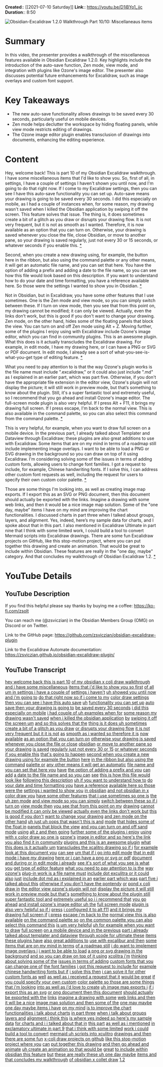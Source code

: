 **Created**:: [[2021-07-10 Saturday]]
**Link**:: https://youtu.be/D1iBYo1_jjc
**Duration**:: 8:50

![Obsidian-Excalidraw 1.2.0 Walkthrough Part 10/10: Miscellaneaus items](https://youtu.be/D1iBYo1_jjc)

# Summary
In this video, the presenter provides a walkthrough of the miscellaneous features available in Obsidian Excalidraw 1.2.0. Key highlights include the introduction of the auto-save function, Zen mode, view mode, and integration with plugins like Ozone's image editor. The presenter also discusses potential future enhancements for Excalidraw, such as image overlays and custom font support.

# Key Takeaways
- The new auto-save functionality allows drawings to be saved every 30 seconds, particularly useful on mobile devices.
- Zen mode helps declutter the workspace by hiding floating panels, while view mode restricts editing of drawings.
- The Ozone image editor plugin enables transclusion of drawings into documents, enhancing the editing experience.

# Content
Hey, welcome back! This is part 10 of my Obsidian Excalidraw walkthrough. I have some miscellaneous items that I'd like to show you. So, first of all, in settings, I have a couple of settings I haven't shown you until now, and I'm going to do that right now. If I come to my Excalidraw settings, then you can see I have this auto-save functionality you can set up. Auto-save means your drawing is going to be saved every 30 seconds. I did this especially on mobile, as I had a couple of instances when, for some reason, my drawing wasn't saved when I killed the Obsidian application by swiping it off the screen. This feature solves that issue. The thing is, it does sometimes create a bit of a glitch as you draw or disrupts your drawing flow. It is not very frequent, but it is not as smooth as I wanted. Therefore, it is now available as an option that you can turn on. Otherwise, your drawing is saved whenever you close the file, close Obsidian, or move to another pane, so your drawing is saved regularly, just not every 30 or 15 seconds, or whatever seconds if you enable this. [* ](https://youtu.be/D1iBYo1_jjc?t=0)

Second, when you create a new drawing using, for example, the button here in the ribbon, but also using the command palette or any other means, it will get an automatic file name, and you can set that here. You have the option of adding a prefix and adding a date to the file name, so you can see how this file would look based on this description. If you want to understand how to do your date and time formatting, you have a reference available here. So those were the settings I wanted to show you in Obsidian. [* ](https://youtu.be/D1iBYo1_jjc?t=42)

Not in Obsidian, but in Excalidraw, you have some other features that I use sometimes. One is the Zen mode and view mode, so you can simply switch between these. If I turn on view mode, then you see that from this point on, my drawing cannot be modified; it can only be viewed. Actually, even the links don’t work, but this is good if you don't want to change your drawing. Zen mode, on the other hand, hides some of the floating panels that block the view. You can turn on and off Zen mode using Alt + Z. Moving further, some of the plugins I enjoy using with Excalidraw include Ozone's image editor, which you can find in community plugins. This is an awesome plugin. What this does is it actually transcludes the Excalidraw drawing. For example, in edit mode, I have my drawing here, or I can have a PNG or SVG or PDF document. In edit mode, I already see a sort of what-you-see-is-what-you-get type of editing feature. [* ](https://youtu.be/D1iBYo1_jjc?t=150)

What you need to pay attention to is that the way Ozone's plugin works is the file name must include ".excalidraw," or it could also just include ".md" as I explained in an earlier part, which was part five. Otherwise, if you don't have the appropriate file extension in the editor view, Ozone's plugin will not display the picture; it will still work in preview mode, but that’s something to know about the plugin. Still, it's a super fantastic tool and extremely useful, so I recommend that you go ahead and install Ozone's image editor. The full-screen mode plugin is also very helpful. If I press Alt + F11, it brings my drawing full screen. If I press escape, I'm back to the normal view. This is also available in the command palette, so you can also select this command from the command palette. [* ](https://youtu.be/D1iBYo1_jjc?t=213)

This is very helpful, for example, when you want to draw full screen on a mobile device. In the previous part, I already talked about Templater and Dataview through Excalidraw; these plugins are also great additions to use with Excalidraw. Some items that are on my mind in terms of a roadmap still include implementing image overlays. I want to be able to load a PNG or SVG drawing in the background so you can draw on top of it using Excalidraw. I'm considering solving some of the issues in terms of adding custom fonts, allowing users to change font families. I got a request to include, for example, Chinese handwriting fonts. If I solve this, I can address other custom font requests as well, including the request for users to specify their own custom color palette. [* ](https://youtu.be/D1iBYo1_jjc?t=368)

Those are some things I'm looking into, as well as creating image map exports. If I export this as an SVG or PNG document, then this document should actually be exported with the links. Imagine a drawing with some web links, and then it would be a nice image map solution. Some of the "one day, maybe" items I have on my mind are improving the chart functionalities. I discussed charts in part three when I talked about groups, layers, and alignment. Yes, indeed, here’s my sample data for charts, and I spoke about that in this part. I also mentioned in Excalidraw Ultimate in part nine that I think with some limited work, I could build a tool to convert Mermaid scripts into Excalidraw drawings. There are some fun Excalidraw projects on GitHub, like this stop-motion project, where you can put together this drawing and create an animation. That would be great to include within Obsidian. These features are really in the "one day, maybe" category. And that concludes my walkthrough of Obsidian Excalidraw 1.2. [* ](https://youtu.be/D1iBYo1_jjc?t=520)

# YouTube Details

## YouTube Description

If you find this helpful please say thanks by buying me a coffee: https://ko-fi.com/zsolt

You can reach me (@zsviczian) in the Obsidian Members Group (OMG) on Discord or on Twitter.

Link to the GitHub page: https://github.com/zsviczian/obsidian-excalidraw-plugin

Link to the Excalidraw Automate documentation: https://zsviczian.github.io/obsidian-excalidraw-plugin/

## YouTube Transcript

[hey welcome back this is part 10](https://youtu.be/D1iBYo1_jjc?t=0) [of my obsidian x coli draw walkthrough](https://youtu.be/D1iBYo1_jjc?t=3) [and i have some miscellaneous](https://youtu.be/D1iBYo1_jjc?t=6) [items that i'd like to show you so first](https://youtu.be/D1iBYo1_jjc?t=8) [of all](https://youtu.be/D1iBYo1_jjc?t=11) [um in settings i have a couple of](https://youtu.be/D1iBYo1_jjc?t=12) [settings i haven't](https://youtu.be/D1iBYo1_jjc?t=16) [uh showed you until now and i'm going to](https://youtu.be/D1iBYo1_jjc?t=17) [do that right now so if i come to my](https://youtu.be/D1iBYo1_jjc?t=20) [color draw settings](https://youtu.be/D1iBYo1_jjc?t=23) [then you can see i have this auto save](https://youtu.be/D1iBYo1_jjc?t=24) [uh](https://youtu.be/D1iBYo1_jjc?t=28) [functionality you can set up](https://youtu.be/D1iBYo1_jjc?t=30) [auto save then your drawing is going to](https://youtu.be/D1iBYo1_jjc?t=33) [be saved every 30 seconds](https://youtu.be/D1iBYo1_jjc?t=35) [i did this especially on mobile](https://youtu.be/D1iBYo1_jjc?t=38) [i had couple of uh examples when for](https://youtu.be/D1iBYo1_jjc?t=42) [some reason my drawing wasn't saved](https://youtu.be/D1iBYo1_jjc?t=46) [when i killed the obsidian application](https://youtu.be/D1iBYo1_jjc?t=49) [by](https://youtu.be/D1iBYo1_jjc?t=53) [swiping it off the screen um](https://youtu.be/D1iBYo1_jjc?t=54) [and so this solves that the](https://youtu.be/D1iBYo1_jjc?t=57) [thing is it does uh sometimes](https://youtu.be/D1iBYo1_jjc?t=60) [create a bit of a glitch as you draw](https://youtu.be/D1iBYo1_jjc?t=64) [or disrupts your drawing flow](https://youtu.be/D1iBYo1_jjc?t=67) [it is not very frequent but it it is not](https://youtu.be/D1iBYo1_jjc?t=71) [as](https://youtu.be/D1iBYo1_jjc?t=74) [smooth as i wanted so therefore it is](https://youtu.be/D1iBYo1_jjc?t=74) [now available](https://youtu.be/D1iBYo1_jjc?t=77) [as an option that you can turn on](https://youtu.be/D1iBYo1_jjc?t=78) [otherwise your drawing is saved](https://youtu.be/D1iBYo1_jjc?t=82) [whenever you close the file or close](https://youtu.be/D1iBYo1_jjc?t=85) [obsidian](https://youtu.be/D1iBYo1_jjc?t=87) [or move to another pane so your drawing](https://youtu.be/D1iBYo1_jjc?t=88) [is saved](https://youtu.be/D1iBYo1_jjc?t=91) [regularly just not every 30 or 15](https://youtu.be/D1iBYo1_jjc?t=92) [or whatever seconds if you enable this](https://youtu.be/D1iBYo1_jjc?t=96) [that's going to happen](https://youtu.be/D1iBYo1_jjc?t=99) [second when you create a new](https://youtu.be/D1iBYo1_jjc?t=100) [drawing using for example the button](https://youtu.be/D1iBYo1_jjc?t=103) [here](https://youtu.be/D1iBYo1_jjc?t=106) [in the ribbon but also using the command](https://youtu.be/D1iBYo1_jjc?t=107) [palette or](https://youtu.be/D1iBYo1_jjc?t=109) [any other means it will get an automatic](https://youtu.be/D1iBYo1_jjc?t=110) [file name and you can set that here you](https://youtu.be/D1iBYo1_jjc?t=114) [have](https://youtu.be/D1iBYo1_jjc?t=117) [the option of adding a prefix and you](https://youtu.be/D1iBYo1_jjc?t=118) [can add](https://youtu.be/D1iBYo1_jjc?t=121) [a date to the file name and so you can](https://youtu.be/D1iBYo1_jjc?t=122) [see](https://youtu.be/D1iBYo1_jjc?t=125) [this is how this file would look like](https://youtu.be/D1iBYo1_jjc?t=126) [following this description](https://youtu.be/D1iBYo1_jjc?t=129) [uh if you want to understand how to](https://youtu.be/D1iBYo1_jjc?t=132) [do your date and time formatting you](https://youtu.be/D1iBYo1_jjc?t=136) [have a reference](https://youtu.be/D1iBYo1_jjc?t=138) [available here so those were the](https://youtu.be/D1iBYo1_jjc?t=140) [settings i wanted to show you](https://youtu.be/D1iBYo1_jjc?t=142) [in obsidian](https://youtu.be/D1iBYo1_jjc?t=146) [and not obsidian in x color draw you](https://youtu.be/D1iBYo1_jjc?t=150) [have some other features](https://youtu.be/D1iBYo1_jjc?t=152) [that i use sometimes so one is](https://youtu.be/D1iBYo1_jjc?t=154) [the uh zen mode](https://youtu.be/D1iBYo1_jjc?t=157) [and view mode so you can simply](https://youtu.be/D1iBYo1_jjc?t=160) [switch between these so if i turn on](https://youtu.be/D1iBYo1_jjc?t=164) [view mode then](https://youtu.be/D1iBYo1_jjc?t=167) [you see that from this point on my](https://youtu.be/D1iBYo1_jjc?t=170) [drawing](https://youtu.be/D1iBYo1_jjc?t=174) [cannot be modified it can only be viewed](https://youtu.be/D1iBYo1_jjc?t=176) [actually even the links don't work but](https://youtu.be/D1iBYo1_jjc?t=179) [this is good if you don't](https://youtu.be/D1iBYo1_jjc?t=182) [want to change your drawing](https://youtu.be/D1iBYo1_jjc?t=184) [and zen mode on the other hand](https://youtu.be/D1iBYo1_jjc?t=187) [uh just uh oops that wasn't this is and](https://youtu.be/D1iBYo1_jjc?t=190) [mode](https://youtu.be/D1iBYo1_jjc?t=194) [that hides some of the float in](https://youtu.be/D1iBYo1_jjc?t=194) [panels that block the view](https://youtu.be/D1iBYo1_jjc?t=198) [and you can turn on and off sand mode](https://youtu.be/D1iBYo1_jjc?t=202) [using](https://youtu.be/D1iBYo1_jjc?t=205) [alt z and then going](https://youtu.be/D1iBYo1_jjc?t=206) [further some of the plugins i enjoy](https://youtu.be/D1iBYo1_jjc?t=209) [using with x color draw so one is](https://youtu.be/D1iBYo1_jjc?t=213) [ozone's](https://youtu.be/D1iBYo1_jjc?t=215) [image in editor and so here's the link](https://youtu.be/D1iBYo1_jjc?t=216) [you also find it in community](https://youtu.be/D1iBYo1_jjc?t=220) [plugins and this is an awesome plugin](https://youtu.be/D1iBYo1_jjc?t=222) [what this does is it actually um](https://youtu.be/D1iBYo1_jjc?t=226) [transcludes the xcalitro drawing so if i](https://youtu.be/D1iBYo1_jjc?t=231) [for example look at this document you](https://youtu.be/D1iBYo1_jjc?t=234) [can see](https://youtu.be/D1iBYo1_jjc?t=236) [um that if i go into edit mode](https://youtu.be/D1iBYo1_jjc?t=237) [that in edit mode i have my drawing](https://youtu.be/D1iBYo1_jjc?t=240) [here or i can have a png or svg or pdf](https://youtu.be/D1iBYo1_jjc?t=243) [document](https://youtu.be/D1iBYo1_jjc?t=247) [and during or in edit mode i already](https://youtu.be/D1iBYo1_jjc?t=248) [see it's sort of what you see is what](https://youtu.be/D1iBYo1_jjc?t=253) [you](https://youtu.be/D1iBYo1_jjc?t=256) [get type of editor feature](https://youtu.be/D1iBYo1_jjc?t=257) [what you need to pay attention to is the](https://youtu.be/D1iBYo1_jjc?t=260) [way ozone's](https://youtu.be/D1iBYo1_jjc?t=262) [plug-in work is a file name must](https://youtu.be/D1iBYo1_jjc?t=264) [include dot exculitra or it could also](https://youtu.be/D1iBYo1_jjc?t=267) [just](https://youtu.be/D1iBYo1_jjc?t=271) [include dot md as i explained in an](https://youtu.be/D1iBYo1_jjc?t=271) [earlier part which was](https://youtu.be/D1iBYo1_jjc?t=275) [part five i talked about this](https://youtu.be/D1iBYo1_jjc?t=278) [otherwise if you don't have the pontendy](https://youtu.be/D1iBYo1_jjc?t=284) [or](https://youtu.be/D1iBYo1_jjc?t=287) [pond x coli draw in](https://youtu.be/D1iBYo1_jjc?t=287) [the editor view ozone's plugin will not](https://youtu.be/D1iBYo1_jjc?t=290) [display the picture it will still](https://youtu.be/D1iBYo1_jjc?t=294) [work in preview mode but that's](https://youtu.be/D1iBYo1_jjc?t=298) [something to know about the plugin still](https://youtu.be/D1iBYo1_jjc?t=301) [super fantastic tool and](https://youtu.be/D1iBYo1_jjc?t=304) [extremely useful so i i recommend that](https://youtu.be/D1iBYo1_jjc?t=308) [you go ahead](https://youtu.be/D1iBYo1_jjc?t=310) [and install ozone's image editor uh the](https://youtu.be/D1iBYo1_jjc?t=312) [full screen mode](https://youtu.be/D1iBYo1_jjc?t=315) [plugin is also very helpful so if i](https://youtu.be/D1iBYo1_jjc?t=316) [press](https://youtu.be/D1iBYo1_jjc?t=319) [i configured it to alt f11](https://youtu.be/D1iBYo1_jjc?t=319) [and it brings my drawing full screen if](https://youtu.be/D1iBYo1_jjc?t=322) [i press](https://youtu.be/D1iBYo1_jjc?t=325) [escape i'm back to the](https://youtu.be/D1iBYo1_jjc?t=326) [normal view this is also available](https://youtu.be/D1iBYo1_jjc?t=329) [on the command palette so](https://youtu.be/D1iBYo1_jjc?t=333) [on the common palette you can also](https://youtu.be/D1iBYo1_jjc?t=336) [select this command this](https://youtu.be/D1iBYo1_jjc?t=338) [is um very helpful](https://youtu.be/D1iBYo1_jjc?t=339) [uh for example when you want to draw](https://youtu.be/D1iBYo1_jjc?t=343) [full screen](https://youtu.be/D1iBYo1_jjc?t=345) [on a mobile device and in the previous](https://youtu.be/D1iBYo1_jjc?t=346) [part i already](https://youtu.be/D1iBYo1_jjc?t=350) [talked about templater and dataview](https://youtu.be/D1iBYo1_jjc?t=351) [through xcode for ultimate these](https://youtu.be/D1iBYo1_jjc?t=354) [items these plugins have](https://youtu.be/D1iBYo1_jjc?t=357) [also great additions to](https://youtu.be/D1iBYo1_jjc?t=361) [use with excalibur and then](https://youtu.be/D1iBYo1_jjc?t=365) [some items that are on my mind in terms](https://youtu.be/D1iBYo1_jjc?t=368) [of a roadmap still](https://youtu.be/D1iBYo1_jjc?t=371) [i do want to implement image overlays i](https://youtu.be/D1iBYo1_jjc?t=372) [i want to be able to load](https://youtu.be/D1iBYo1_jjc?t=375) [a png or svg drawing in the background](https://youtu.be/D1iBYo1_jjc?t=377) [and so you can draw on top of it using](https://youtu.be/D1iBYo1_jjc?t=381) [xcolitra i'm](https://youtu.be/D1iBYo1_jjc?t=385) [thinking about solving some of the](https://youtu.be/D1iBYo1_jjc?t=388) [issues in terms of adding](https://youtu.be/D1iBYo1_jjc?t=390) [custom fonts that you can change one of](https://youtu.be/D1iBYo1_jjc?t=394) [the font families](https://youtu.be/D1iBYo1_jjc?t=397) [i got this request to include for](https://youtu.be/D1iBYo1_jjc?t=398) [example chinese handwriting fonts but if](https://youtu.be/D1iBYo1_jjc?t=401) [i solve this then](https://youtu.be/D1iBYo1_jjc?t=404) [i can solve it for other custom fonts as](https://youtu.be/D1iBYo1_jjc?t=405) [well](https://youtu.be/D1iBYo1_jjc?t=408) [as well as i received a request that it](https://youtu.be/D1iBYo1_jjc?t=409) [would be great](https://youtu.be/D1iBYo1_jjc?t=412) [if you could specify your own custom](https://youtu.be/D1iBYo1_jjc?t=413) [color palette so those are some things](https://youtu.be/D1iBYo1_jjc?t=416) [that i'm looking](https://youtu.be/D1iBYo1_jjc?t=418) [into as well as i'd love to create](https://youtu.be/D1iBYo1_jjc?t=420) [uh image map exports i](https://youtu.be/D1iBYo1_jjc?t=423) [if i export this as an svg](https://youtu.be/D1iBYo1_jjc?t=426) [or png document then this document](https://youtu.be/D1iBYo1_jjc?t=430) [should actually be exported with the](https://youtu.be/D1iBYo1_jjc?t=433) [links](https://youtu.be/D1iBYo1_jjc?t=435) [imagine a drawing with some](https://youtu.be/D1iBYo1_jjc?t=437) [web links and then it will be a nice](https://youtu.be/D1iBYo1_jjc?t=441) [image map solution and then some of the](https://youtu.be/D1iBYo1_jjc?t=445) [one may maybe one day maybe items i have](https://youtu.be/D1iBYo1_jjc?t=449) [on my mind](https://youtu.be/D1iBYo1_jjc?t=452) [is to improve the chart](https://youtu.be/D1iBYo1_jjc?t=452) [functionalities i talk about charts](https://youtu.be/D1iBYo1_jjc?t=456) [in part three](https://youtu.be/D1iBYo1_jjc?t=460) [when i talk about groups layers and](https://youtu.be/D1iBYo1_jjc?t=464) [alignment i think this](https://youtu.be/D1iBYo1_jjc?t=467) [is where yes indeed so here's my sample](https://youtu.be/D1iBYo1_jjc?t=468) [data](https://youtu.be/D1iBYo1_jjc?t=471) [for charts and i i talked about that in](https://youtu.be/D1iBYo1_jjc?t=472) [this part](https://youtu.be/D1iBYo1_jjc?t=475) [as well as i mentioned](https://youtu.be/D1iBYo1_jjc?t=476) [in exclamatory ultimate in part 9](https://youtu.be/D1iBYo1_jjc?t=480) [that i think with some limited](https://youtu.be/D1iBYo1_jjc?t=483) [work i could build a tool to convert](https://youtu.be/D1iBYo1_jjc?t=487) [mermaid uh scripts into xculitro](https://youtu.be/D1iBYo1_jjc?t=490) [drawings and then there are some fun](https://youtu.be/D1iBYo1_jjc?t=494) [x-coli draw projects on github](https://youtu.be/D1iBYo1_jjc?t=497) [like this stop-motion project where you](https://youtu.be/D1iBYo1_jjc?t=500) [can](https://youtu.be/D1iBYo1_jjc?t=503) [put together this drawing](https://youtu.be/D1iBYo1_jjc?t=504) [and then go ahead and animate](https://youtu.be/D1iBYo1_jjc?t=507) [uh create an animation so that would be](https://youtu.be/D1iBYo1_jjc?t=511) [great](https://youtu.be/D1iBYo1_jjc?t=514) [to include within obsidian this feature](https://youtu.be/D1iBYo1_jjc?t=515) [but](https://youtu.be/D1iBYo1_jjc?t=519) [these are really these uh one day maybe](https://youtu.be/D1iBYo1_jjc?t=520) [items and that concludes my walkthrough](https://youtu.be/D1iBYo1_jjc?t=523) [of obsidian x collet draw](https://youtu.be/D1iBYo1_jjc?t=526) [1.2](https://youtu.be/D1iBYo1_jjc?t=528) 

